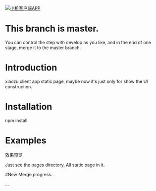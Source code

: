 [![小租客户端APP](https://help.github.com/assets/images/site/set-up-git.gif)](http://cnhub.github.io/xz-client/)

# This branch is master.
You can control the step with develop as you like,
and in the end of one stage, merge it to the master branch.

# Introduction

xiaozu client app static page, maybe now it's just only for show the UI
construction.

# Installation
npm install

# Examples
[效果预览](http://cnhub.github.io/xz-client/)

Just see the pages directory, All static page in it.

#New
Merge progress.

...

